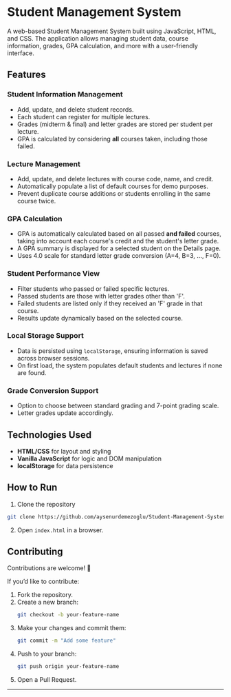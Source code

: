 # Student Management System

A web-based Student Management System built using JavaScript, HTML, and CSS. The application allows managing student data, course information, grades, GPA calculation, and more with a user-friendly interface.

## Features

###  Student Information Management
- Add, update, and delete student records.
- Each student can register for multiple lectures.
- Grades (midterm & final) and letter grades are stored per student per lecture.
- GPA is calculated by considering **all** courses taken, including those failed.

###  Lecture Management
- Add, update, and delete lectures with course code, name, and credit.
- Automatically populate a list of default courses for demo purposes.
- Prevent duplicate course additions or students enrolling in the same course twice.

###  GPA Calculation
- GPA is automatically calculated based on all passed **and failed** courses, taking into account each course's credit and the student's letter grade.
- A GPA summary is displayed for a selected student on the Details page.
- Uses 4.0 scale for standard letter grade conversion (A=4, B=3, ..., F=0).

###  Student Performance View
- Filter students who passed or failed specific lectures.
- Passed students are those with letter grades other than 'F'.
- Failed students are listed only if they received an 'F' grade in that course.
- Results update dynamically based on the selected course.

###  Local Storage Support
- Data is persisted using `localStorage`, ensuring information is saved across browser sessions.
- On first load, the system populates default students and lectures if none are found.

###  Grade Conversion Support
- Option to choose between standard grading and 7-point grading scale.
- Letter grades update accordingly.

## Technologies Used
- **HTML/CSS** for layout and styling
- **Vanilla JavaScript** for logic and DOM manipulation
- **localStorage** for data persistence

## How to Run
1. Clone the repository
```bash
git clone https://github.com/aysenurdemezoglu/Student-Management-System.git
```
2. Open `index.html` in a browser.

## Contributing
Contributions are welcome! 🎉

If you’d like to contribute:

1. Fork the repository.
2. Create a new branch:
   ```bash
   git checkout -b your-feature-name
   ```
3. Make your changes and commit them:
   ```bash
   git commit -m "Add some feature"
   ```
4. Push to your branch:
   ```bash
   git push origin your-feature-name
   ```
5. Open a Pull Request.

---


